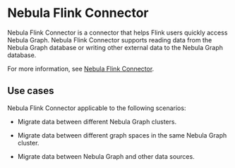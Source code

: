 
# Nebula Flink Connector

Nebula Flink Connector is a connector that helps Flink users quickly access Nebula Graph. Nebula Flink Connector supports reading data from the Nebula Graph database or writing other external data to the Nebula Graph database.

For more information, see [Nebula Flink Connector](https://github.com/vesoft-inc/nebula-flink-connector).

## Use cases

Nebula Flink Connector applicable to the following scenarios:

* Migrate data between different Nebula Graph clusters.

* Migrate data between different graph spaces in the same Nebula Graph cluster.

* Migrate data between Nebula Graph and other data sources.